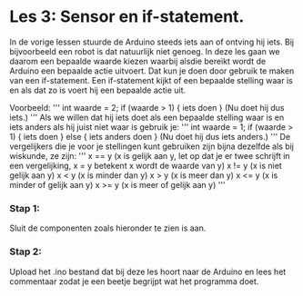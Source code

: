 # Les 3: Sensor en if-statement.
In de vorige lessen stuurde de Arduino steeds iets aan of ontving hij iets. Bij bijvoorbeeld een robot is dat natuurlijk niet genoeg. In deze les gaan we daarom een bepaalde waarde kiezen waarbij alsdie bereikt wordt de Arduino een bepaalde actie uitvoert. Dat kun je doen door gebruik te maken van een if-statement. Een if-statement kijkt of een bepaalde stelling waar is en als dat zo is voert hij een bepaalde actie uit.

Voorbeeld:
'''
int waarde = 2;
if (waarde > 1) {
  iets doen
}
(Nu doet hij dus iets.)
'''
Als we willen dat hij iets doet als een bepaalde stelling waar is en iets anders als hij juist niet waar is gebruik je:
'''
int waarde = 1;
if (waarde > 1) {
  iets doen
}
else {
  iets anders doen
}
(Nu doet hij dus iets anders.)
'''
De vergelijkers die je voor je stellingen kunt gebruiken zijn bijna dezelfde als bij wiskunde, ze zijn:
'''
x == y (x is gelijk aan y, let op dat je er twee schrijft in een vergelijking, x = y betekent x wordt de waarde van y)
x != y (x is niet gelijk aan y)
x <  y (x is minder dan y)
x >  y (x is meer dan y)
x <= y (x is minder of gelijk aan y)
x >= y (x is meer of gelijk aan y)
'''
### Stap 1:
Sluit de componenten zoals hieronder te zien is aan.

### Stap 2:
Upload het .ino bestand dat bij deze les hoort naar de Arduino en lees het commentaar zodat je een beetje begrijpt wat het programma doet.
